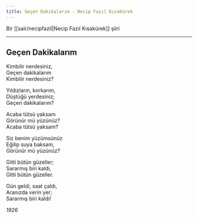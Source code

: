 ```yaml
---
title: Geçen Dakikalarım - Necip Fazıl Kısakürek
---
```


Bir [[sair/necipfazil|Necip Fazıl Kısakürek]] şiiri

---

## Geçen Dakikalarım
Kimbilir nerdesiniz,  
Geçen dakikalarım  
Kimbilir nerdesiniz?

Yıldızların, korkarım,  
Düştüğü yerdesiniz;  
Geçen dakikalarım?

Acaba tütsü yaksam  
Görünür mü yüzünüz?  
Acaba tütsü yaksam?

Siz benim yüzümsünüz  
Eğilip suya baksam,  
Görünür mü yüzünüz?

Gitti bütün güzeller;  
Sararmış biri kaldı,  
Gitti bütün güzeller.

Gün geldi, saat çaldı,  
Aranızda verin yer;  
Sararmış biri kaldı!

*1926*